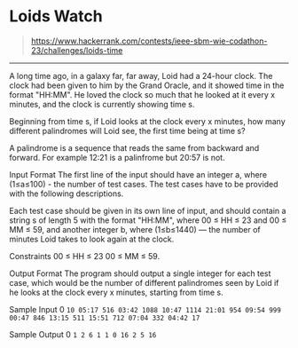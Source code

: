 # Loids Watch

> https://www.hackerrank.com/contests/ieee-sbm-wie-codathon-23/challenges/loids-time

---

A long time ago, in a galaxy far, far away, Loid had a 24-hour clock. The clock had been given to him by the Grand Oracle, and it showed time in the format "HH:MM". He loved the clock so much that he looked at it every x minutes, and the clock is currently showing time s.

Beginning from time s, if Loid looks at the clock every x minutes, how many different palindromes will Loid see, the first time being at time s?

A palindrome is a sequence that reads the same from backward and forward. For example 12:21 is a palinfrome but 20:57 is not.

Input Format
The first line of the input should have an integer a, where (1≤a≤100) - the number of test cases. The test cases have to be provided with the following descriptions.

Each test case should be given in its own line of input, and should contain a string s of length 5 with the format "HH:MM", where 00 ≤ HH ≤ 23 and 00 ≤ MM ≤ 59, and another integer b, where (1≤b≤1440) — the number of minutes Loid takes to look again at the clock.

Constraints
00 ≤ HH ≤ 23
00 ≤ MM ≤ 59.

Output Format
The program should output a single integer for each test case, which would be the number of different palindromes seen by Loid if he looks at the clock every x minutes, starting from time s.

Sample Input 0
`
10
05:17 516
03:42 1088
10:47 1114
21:01 954
09:54 999
00:47 846
13:15 511
15:51 712
07:04 332
04:42 17
`

Sample Output 0
`
1
2
6
1
1
0
16
2
5
16
`